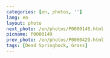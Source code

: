 ```yaml
---
categories: [en, photos, '']
lang: en
layout: photo
next_photo: /en/photos/P0000148.html
picname: P0000149
prev_photo: /en/photos/P0000429.html
tags: [Dead Springbock, Grass]
---
```

